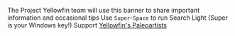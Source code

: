 The Project Yellowfin team will use this banner to share important information and occasional tips
Use `Super`-`Space` to run Search Light (Super is your Windows key!)
Support [Yellowfin's Paleoartists](https://universal-blue.discourse.group/docs?topic=299)

